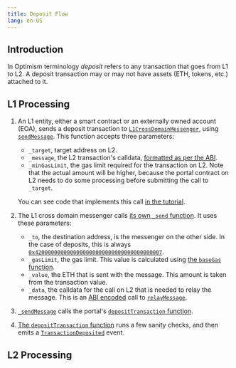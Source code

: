 ```yaml
---
title: Deposit Flow
lang: en-US
---
```


## Introduction

In Optimism terminology *deposit* refers to any transaction that goes from L1 to L2.
A deposit transaction may or may not have assets (ETH, tokens, etc.) attached to it.

## L1 Processing

1. An L1 entity, either a smart contract or an externally owned account (EOA), sends a deposit transaction to [`L1CrossDomainMessenger`](https://github.com/ethereum-optimism/optimism/blob/develop/packages/contracts-bedrock/contracts/L1/L1CrossDomainMessenger.sol), using [`sendMessage`](https://github.com/ethereum-optimism/optimism/blob/develop/packages/contracts-bedrock/contracts/universal/CrossDomainMessenger.sol#L259). 
  This function accepts three parameters:

   - `_target`, target address on L2.
   - `_message`, the L2 transaction's calldata, [formatted as per the ABI](https://docs.soliditylang.org/en/v0.8.19/abi-spec.html).
   - `_minGasLimit`, the gas limit required for the transaction on L2. 
     Note that the actual amount will be higher, because the portal contract on L2 needs to do some processing before submitting the call to `_target`.

   You can see code that implements this call [in the tutorial](https://github.com/ethereum-optimism/optimism-tutorial/blob/main/cross-dom-comm/hardhat/contracts/FromL1_ControlL2Greeter.sol#L16).

1. The L1 cross domain messenger calls [its own `_send` function](https://github.com/ethereum-optimism/optimism/blob/develop/packages/contracts-bedrock/contracts/L1/L1CrossDomainMessenger.sol#L45-L52).
   It uses these parameters:

   - `_to`, the destination address, is the messenger on the other side. 
     In the case of deposits, this is always [`0x4200000000000000000000000000000000000007`](https://goerli-optimism.etherscan.io/address/0x4200000000000000000000000000000000000007).
   - `_gasLimit`, the gas limit. 
     This value is calculated using [the `baseGas` function](https://github.com/ethereum-optimism/optimism/blob/develop/packages/contracts-bedrock/contracts/universal/CrossDomainMessenger.sol).
   - `_value`, the ETH that is sent with the message.
     This amount is taken from the transaction value.
   - `_data`, the calldata for the call on L2 that is needed to relay the message.
     This is an [ABI encoded](https://docs.soliditylang.org/en/v0.8.19/abi-spec.html) call to [`relayMessage`](https://github.com/ethereum-optimism/optimism/blob/develop/packages/contracts-bedrock/contracts/universal/CrossDomainMessenger.sol#L303).

1. [`_sendMessage`](https://github.com/ethereum-optimism/optimism/blob/develop/packages/contracts-bedrock/contracts/L1/L1CrossDomainMessenger.sol#L45-L52) calls the portal's [`depositTransaction` function](https://github.com/ethereum-optimism/optimism/blob/develop/packages/contracts-bedrock/contracts/L1/OptimismPortal.sol#L434).

1. [The `depositTransaction` function](https://github.com/ethereum-optimism/optimism/blob/develop/packages/contracts-bedrock/contracts/L1/OptimismPortal.sol#L434) runs a few sanity checks, and then emits a [`TransactionDeposited`](https://github.com/ethereum-optimism/optimism/blob/develop/packages/contracts-bedrock/contracts/L1/OptimismPortal.sol#L85-L99) event. 


## L2 Processing